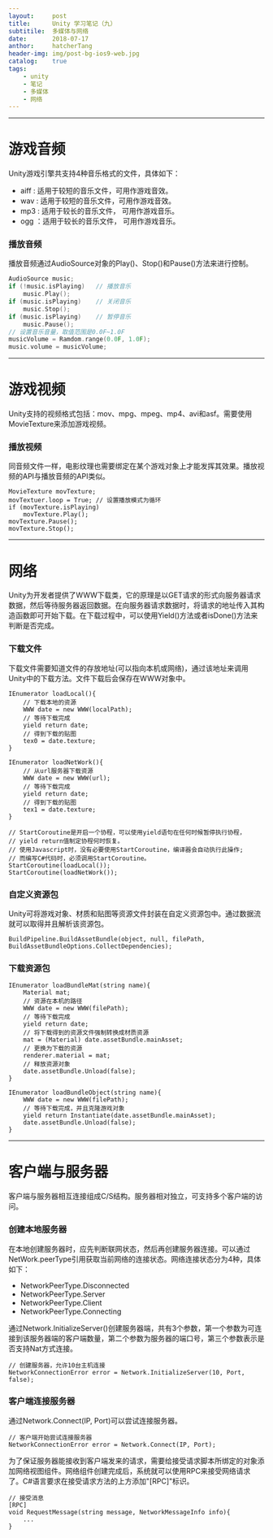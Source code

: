 ```yaml
---
layout:     post
title:      Unity 学习笔记（九）
subtitile:  多媒体与网络
date:       2018-07-17
anthor:     hatcherTang
header-img: img/post-bg-ios9-web.jpg
catalog:    true
tags:
    - unity
    - 笔记
    - 多媒体
    - 网络
---
```


---

# 游戏音频

Unity游戏引擎共支持4种音乐格式的文件，具体如下：

* aiff : 适用于较短的音乐文件，可用作游戏音效。
* wav : 适用于较短的音乐文件，可用作游戏音效。
* mp3 : 适用于较长的音乐文件， 可用作游戏音乐。
* ogg ：适用于较长的音乐文件， 可用作游戏音乐。

### 播放音频
播放音频通过AudioSource对象的Play()、Stop()和Pause()方法来进行控制。
```C
AudioSource music;
if (!music.isPlaying)   // 播放音乐
    music.Play();
if (music.isPlaying)    // 关闭音乐
    music.Stop();
if (music.isPlaying)    // 暂停音乐
    music.Pause();
// 设置音乐音量，取值范围是0.0F~1.0F
musicVolume = Ramdom.range(0.0F, 1.0F);
music.volume = musicVolume;
```

----

# 游戏视频

Unity支持的视频格式包括：mov、mpg、mpeg、mp4、avi和asf。需要使用MovieTexture来添加游戏视频。

### 播放视频
同音频文件一样，电影纹理也需要绑定在某个游戏对象上才能发挥其效果。播放视频的API与播放音频的API类似。
```
MovieTexture movTexture;
movTextuer.loop = True; // 设置播放模式为循环
if (movTexture.isPlaying)
    movTexture.Play();
movTexture.Pause();
movTexture.Stop();
```

---

# 网络

Unity为开发者提供了WWW下载类，它的原理是以GET请求的形式向服务器请求数据，然后等待服务器返回数据。在向服务器请求数据时，将请求的地址传入其构造函数即可开始下载。在下载过程中，可以使用Yield()方法或者isDone()方法来判断是否完成。

### 下载文件
下载文件需要知道文件的存放地址(可以指向本机或网络)，通过该地址来调用Unity中的下载方法。文件下载后会保存在WWW对象中。
```
IEnumerator loadLocal(){
    // 下载本地的资源
    WWW date = new WWW(localPath);
    // 等待下载完成
    yield return date;
    // 得到下载的贴图
    tex0 = date.texture;
}

IEnumerator loadNetWork(){
    // 从url服务器下载资源
    WWW date = new WWW(url);
    // 等待下载完成
    yield return date;
    // 得到下载的贴图
    tex1 = date.texture;
}

// StartCoroutine是开启一个协程，可以使用yield语句在任何时候暂停执行协程，
// yield return值制定协程何时恢复。
// 使用Javascript时，没有必要使用StartCoroutine，编译器会自动执行此操作;
// 而编写C#代码时，必须调用StartCoroutine。
StartCoroutine(loadLocal());
StartCoroutine(loadNetWork());
```

### 自定义资源包
Unity可将游戏对象、材质和贴图等资源文件封装在自定义资源包中。通过数据流就可以取得并且解析该资源包。
```
BuildPipeline.BuildAssetBundle(object, null, filePath, BuildAssetBundleOptions.CollectDependencies);
```

### 下载资源包
```
IEnumerator loadBundleMat(string name){
    Material mat;
    // 资源在本机的路径
    WWW date = new WWW(filePath);
    // 等待下载完成
    yield return date;
    // 将下载得到的资源文件强制转换成材质资源
    mat = (Material) date.assetBundle.mainAsset;
    // 更换为下载的资源
    renderer.material = mat;
    // 释放资源对象
    date.assetBundle.Unload(false);
}

IEnumerator loadBundleObject(string name){
    WWW date = new WWW(filePath);
    // 等待下载完成，并且克隆游戏对象
    yield return Instantiate(date.assetBundle.mainAsset);
    date.assetBundle.Unload(false);
}
```

---


# 客户端与服务器
客户端与服务器相互连接组成C/S结构。服务器相对独立，可支持多个客户端的访问。

### 创建本地服务器
在本地创建服务器时，应先判断联网状态，然后再创建服务器连接。可以通过NetWork.peerType引用获取当前网络的连接状态。网络连接状态分为4种，具体如下：

* NetworkPeerType.Disconnected 
* NetworkPeerType.Server
* NetworkPeerType.Client
* NetworkPeerType.Connecting

通过Network.InitializeServer()创建服务器端，共有3个参数，第一个参数为可连接到该服务器端的客户端数量，第二个参数为服务器的端口号，第三个参数表示是否支持Nat方式连接。
```
// 创建服务器，允许10台主机连接
NetworkConnectionError error = Network.InitializeServer(10, Port, false);
```

### 客户端连接服务器
通过Network.Connect(IP, Port)可以尝试连接服务器。
```
// 客户端开始尝试连接服务器
NetworkConnectionError error = Network.Connect(IP, Port);
```

为了保证服务器能接收到客户端发来的请求，需要给接受请求脚本所绑定的对象添加网络视图组件。网络组件创建完成后，系统就可以使用RPC来接受网络请求了。C#语言要求在接受请求方法的上方添加"[RPC]"标识。
```
// 接受消息
[RPC]
void RequestMessage(string message, NetworkMessageInfo info){
    ...
}
```








